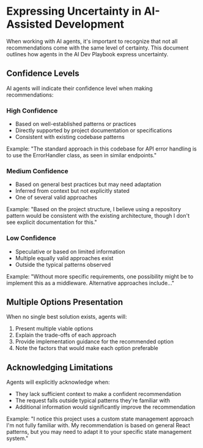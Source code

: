 # Expressing Uncertainty in AI-Assisted Development

When working with AI agents, it's important to recognize that not all recommendations come with the same level of certainty. This document outlines how agents in the AI Dev Playbook express uncertainty.

## Confidence Levels

AI agents will indicate their confidence level when making recommendations:

### High Confidence
- Based on well-established patterns or practices
- Directly supported by project documentation or specifications
- Consistent with existing codebase patterns

Example: "The standard approach in this codebase for API error handling is to use the ErrorHandler class, as seen in similar endpoints."

### Medium Confidence
- Based on general best practices but may need adaptation
- Inferred from context but not explicitly stated
- One of several valid approaches

Example: "Based on the project structure, I believe using a repository pattern would be consistent with the existing architecture, though I don't see explicit documentation for this."

### Low Confidence
- Speculative or based on limited information
- Multiple equally valid approaches exist
- Outside the typical patterns observed

Example: "Without more specific requirements, one possibility might be to implement this as a middleware. Alternative approaches include..."

## Multiple Options Presentation

When no single best solution exists, agents will:

1. Present multiple viable options
2. Explain the trade-offs of each approach
3. Provide implementation guidance for the recommended option
4. Note the factors that would make each option preferable

## Acknowledging Limitations

Agents will explicitly acknowledge when:
- They lack sufficient context to make a confident recommendation
- The request falls outside typical patterns they're familiar with
- Additional information would significantly improve the recommendation

Example: "I notice this project uses a custom state management approach I'm not fully familiar with. My recommendation is based on general React patterns, but you may need to adapt it to your specific state management system."
